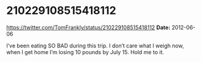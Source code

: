 # 210229108515418112
https://twitter.com/TomFrankly/status/210229108515418112
**Date:** 2012-06-06

I’ve been eating SO BAD during this trip. I don’t care what I weigh now, when I get home I’m losing 10 pounds by July 15. Hold me to it.
